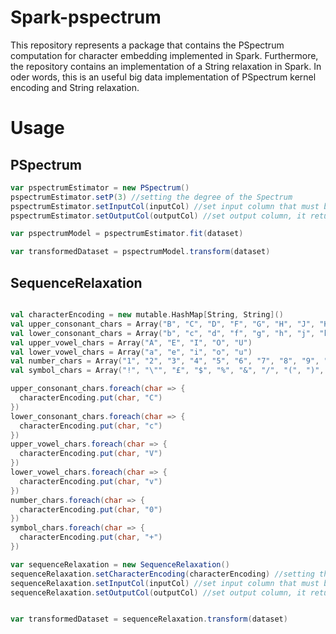 # Spark-pspectrum
This repository represents a package that contains the PSpectrum computation for character embedding implemented in Spark. 
Furthermore, the repository contains an implementation of a String relaxation in Spark. 
In oder words, this is an useful big data implementation of PSpectrum kernel encoding and String relaxation.



# Usage

## PSpectrum
```scala
var pspectrumEstimator = new PSpectrum()
pspectrumEstimator.setP(3) //setting the degree of the Spectrum
pspectrumEstimator.setInputCol(inputCol) //set input column that must be a string column
pspectrumEstimator.setOutputCol(outputCol) //set output column, it return a VectorUTD encoded as SparseVector of Double

var pspectrumModel = pspectrumEstimator.fit(dataset)

var transformedDataset = pspectrumModel.transform(dataset)

```

## SequenceRelaxation
```scala

val characterEncoding = new mutable.HashMap[String, String]()
val upper_consonant_chars = Array("B", "C", "D", "F", "G", "H", "J", "K", "L", "M", "N", "P", "Q", "R", "S", "T", "V", "W", "X", "Y", "Z")
val lower_consonant_chars = Array("b", "c", "d", "f", "g", "h", "j", "k", "l", "m", "n", "p", "q", "r", "s", "t", "v", "w", "x", "y", "z")
val upper_vowel_chars = Array("A", "E", "I", "O", "U")
val lower_vowel_chars = Array("a", "e", "i", "o", "u")
val number_chars = Array("1", "2", "3", "4", "5", "6", "7", "8", "9", "0")
val symbol_chars = Array("!", "\"", "£", "$", "%", "&", "/", "(", ")", "=", "?", "^", "§", "<", ">", ".", ":", ",", ";", "-", "_", "+", "*", "[", "]", "#")

upper_consonant_chars.foreach(char => {
  characterEncoding.put(char, "C")
})
lower_consonant_chars.foreach(char => {
  characterEncoding.put(char, "c")
})
upper_vowel_chars.foreach(char => {
  characterEncoding.put(char, "V")
})
lower_vowel_chars.foreach(char => {
  characterEncoding.put(char, "v")
})
number_chars.foreach(char => {
  characterEncoding.put(char, "0")
})
symbol_chars.foreach(char => {
  characterEncoding.put(char, "+")
})

var sequenceRelaxation = new SequenceRelaxation()
sequenceRelaxation.setCharacterEncoding(characterEncoding) //setting the degree of the Spectrum
sequenceRelaxation.setInputCol(inputCol) //set input column that must be a string column
sequenceRelaxation.setOutputCol(outputCol) //set output column, it return a VectorUTD encoded as SparseVector of Double


var transformedDataset = sequenceRelaxation.transform(dataset)

```
